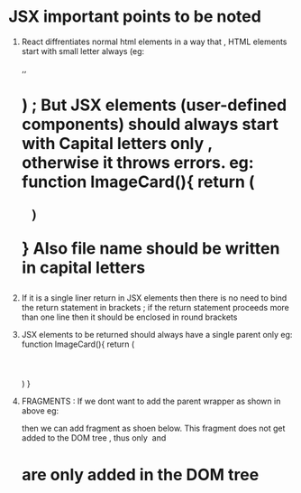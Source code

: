 
# JSX important points to be noted

1) React diffrentiates normal html elements in a way that , HTML elements start with small letter always (eg: <p>,<img>,<h1>) ; But JSX elements (user-defined components) should always start with Capital letters only , otherwise it throws errors.
eg: function ImageCard(){
        return (

        )
    }
Also file name should be written in capital letters 

2) If it is a single liner return in JSX elements then there is no need to bind the return statement in brackets ; if the return statement proceeds more than one line then it should be enclosed in round brackets

3) JSX elements to be returned should always have a single parent only
    eg:     function ImageCard(){
                return (
                        <div>
                            <img />
                            <h1>
                        </div>
                )
            } 

4) FRAGMENTS : If we dont want to add the parent wrapper as shown in above eg:<div> then we can add fragment as shoen below. This fragment does not get added to the DOM tree , thus only <img> and <h1> are only added in the DOM tree

